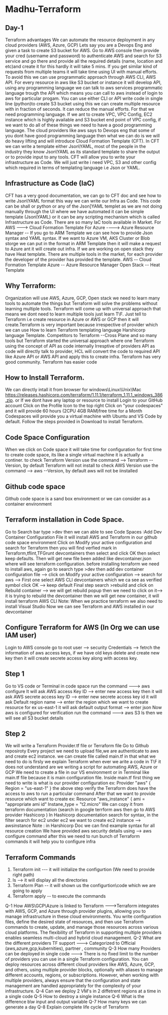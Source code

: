 # Madhu-Terraform
## Day-1 
Terraform advantages
We can automate the resource deployment in any cloud providers (AWS, Azure, GCP)
Lets say you are a Devops Eng and given a task to create S3 bucket for AWS. Go to AWS console then provide  your cred (username and password) to authenticate AWS and search for S3 service and go there and provide all the required details (name, location and etc)and create it for this hardly it will take 5 mins.
If you get similar kind of requests from multiple teams it will take time using UI with manual efforts. To avoid this we can use programmatic approach through AWS CLI, AWS API.
For every resource in aws like S3 bucket or instance it will develop API, using any programming language we can talk to aws services programmatic language trough the API
 which means you can call to aws instead of login to aws for particular progam.
 You can use either CLI or API write code in single line (python)to create S3 bucket using this we can create multiple resource with in fraction of seconds. It can reduce the manual efforts. For that we need programming language.
If we ant to create VPC, VPC Config, EC2 instance which is highly available and S3 bucket end point of VPC config, if we want to do all of these things we need to have a good programming language.
The cloud providers like aws says to Devops eng that some of you dont have good programming language then what we can do is we will do heavy lifting and will introduce Cloud Formation Template (CFT). 
In CFT we can write a template either Json\YAML, most of the people in the industry they know Json\YAML as its standard template to share the output or to provide input to any tools.
CFT will allow you to write your infrastructure as Code. We will just write i need VPC, S3 and other config which required in terms of templating language i.e Json or YAML.
## Infrastructure as Code (IaC)
CFT has a very good documentation, we can go to CFT doc and see how to write Json\YAML format this way we can write our Infra as Code. This code can be shall or python or any of the Json]YAML templet as we are not doing manually through the UI  where we have automated it can be simple template (Json\YAML) or it can be any scripting mechanism which is called Infrastructure as Code.
There are so many IaC tools available in Market.
For AWS ---> Cloud Formation Template
For Azure ----> Azure Resource Manager -- If you go to ARM Template we can see how to provide Json syntax and YAML syntax. If we want to Azure VM, AKS Cluster or Blob storge we can put in the format in ARM Template then it will make a request to Azure ant it will create out infra. 
If we are working on open stack they have Heat template.
There are multiple tools in the market, for each provider the developer of the provider has provided the template.
AWS -- Cloud Formation Template
Azure -- Azure Resource Manager
Open Stack -- Heat Template
## Why Terraform:
Organization will use AWS, Azure, GCP, Open stack we need to learn many tools to automate the things but Terraform will solve the problems without learning multiple tools.
Terraform will come up with universal approach that means we dont need to learn multiple tools just learn T\F. 
Just tell to Terraform i.e create resource in Azure or AWS or GCP then it will create.Terraform is very important because irrespective of provider which we can use
How to learn Terraform templating language Harshicorp language Template.
Competitors to Terraform --Cross Plane and so many tools but Terraform started the universal approach where one Terraform using the concept of API as code internally 
Irresptive of providers API as code will directly talk to provider, HCL will convert the code to required API like Azure API or AWS API and apply this to create infra. Terraform has very good community. Terraform has easier code 
## How to Install Terraform.
We can directly intall it from browser for windows\Linux\Unix\Mac https://releases.hashicorp.com/terraform/1.11.1/terraform_1.11.1_windows_386.zip.
or If we dont have any laptop or resource to install
Login to your GitHub account
Click on the Profile Icon to the top right
Click on "your codespaces" and it will provide 60 hours (2CPU 4GB RAM)free time for a Month
Codespaces will provide you a virtual machine with Ubuntu and VS Code by default.
Follow the steps provided in Download to install Terraform.
## Code Space Configuration
When we click on Code space it will take time for configuration for first time to create code space, its like a single virtual machine it is actually a continer.
to check Terraform Version use the command --> Terraform --Version, by default Terraform will not install
to check AWS Version use the command --> aws --Version, by default aws will not be iinstalled
## Github code space
Github code space is a sand box environment or we can consider as a container environment
## Terraform installation in Code Space.
Go to Search bar type  >dev then we can able to see Code Spaces :Add Dev Container Configuration File it will install AWS and Terraform in our github code space environment
Click on Modify your active configuration and search for Terraform then you will find verfied mark in Terraform,tflint,TFGrunt devcontainers then select and click OK then select keep defaults.
Then will get new file been added like devcontainer.json where will see terraform configuration.
before installing terraform we need to install aws, again go to search type >dev then add dev container configuration file --> click on Modify your active configuration --> search for aws --> First one select AWS CLI devcontainers which we ca see as verified symbol click OK --> keep default
Final step search >rebuild and click on Rebuild container --> we will get rebuild popup then we need to click on it--> it is trying to rebuild the devcontainer then we will get new container, it will install terraform AWS CLI
Note: When we practice terraform we also need to install Visual Studio
Now we can see Terraform and AWS installed in our devcontainer
## Configure Terraform for AWS (In Org we can use IAM user)
Login to AWS console go to root user --> security Credentials --> fetrch the information of aws access keys, if we have old keys delete and create new key then it will create secrete access key along with access key.
## Step 1
Go to VS code or Terminal in code space run the command ---> aws configure
It will ask AWS access Key ID --> enter new access key
then it will ask AWS secrete access key ID --> enter new secrete access key id 
it will ask Default region name --> enter the region which we want to create resource for ex us-east-1
it will ask default output format --> enter json
Now aws is configured for verification run the command ---> aws S3 ls then we will see all S3 bucket details 
## Step 2
We will write a Terraform Provider.tf file or Terraform file
Go to Github reposiroty Every project we need to upload file,we are authenticate to aws and create ec2 instance.
we can create file called main.tf in that what we need to do is firsly we explain Terraform when ever we arite a code in T\F it does not understand are we writing a script for automating AWS, Azure or GCP
We need to create a file in our VS environment or in Terminal like main.tf file because it is main configuration file. 
Inside main.tf first thing we need to write is what is our provider configuration
ex: Provider "aws" {
Region = "us-east-1"
}
the above step verify the Terraform does have the access to aws to run a particular command
After that we want to provide resource which want to create
ex: Resource "aws_instance" {
ami = "appropriate ami id"
Instane_type = "t2.micro"
We can copy it from terraform documentation (search in google terrform aws then go to AWS provider Hashicorp )
In Hashicorp documentation search for syntax, in the filter search for ec2 under ec2 we want to create ec2 instance --> awsinstance
Note : in Harshicorp Doc we can find example syntax for all resource creation
We have provided aws security details using --> aws configure command
after this we need to run bunch of Terraform commands it will help you to configure infra
## Terraform Commands
1. Terraform init --- it will initialize the configurtion (We need to provide right path)
2. ls --> it will display all the directories
3. Terraform Plan -- it will shown us the configurtion\code which we are going to apply
4. Terraform apply -- to execute the commands
   

















Q-1 How AWS\GCP\Azure is linked to Terraform --->Terraform integrates with AWS, GCP, and Azure through provider plugins, allowing you to manage infrastructure in these cloud environments. You write configuration files, define the desired state of resources, and then use Terraform commands to create, update, and manage those resources across various cloud platforms. The flexibility of Terraform in supporting multiple providers enables seamless multi-cloud and hybrid cloud management.
Q-2 What are the different providers TF support ---> Categorized to Official (aws,azure,gcp,kubernities), partner  , community
Q-3 How many Providers can be deployed in single code ---> There is no fixed limit to the number of providers you can use in a single Terraform configuration. You can deploy resources across different cloud providers like AWS, Azure, GCP, and others, using multiple provider blocks, optionally with aliases to manage different accounts, regions, or subscriptions. However, when working with multiple providers, always ensure that the configuration and state management are handled appropriately for the complexity of your infrastructure.
Q-4 Can we deploy 2 VM's in 2 diffetrent regions at a time in a single code
Q-5 How to destroy a single instance 
Q-6 What is the difference b\w input and output variable
Q-7 How many keys we can generate a day
Q-8 Explain complete life cycle of Terraform
